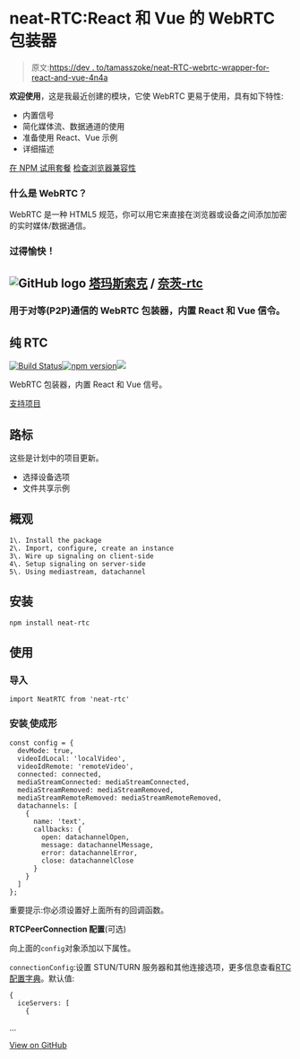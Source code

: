 # neat-RTC:React 和 Vue 的 WebRTC 包装器

> 原文:[https://dev . to/tamasszoke/neat-RTC-webrtc-wrapper-for-react-and-vue-4n4a](https://dev.to/tamasszoke/neat-rtc-webrtc-wrapper-for-react-and-vue-4n4a)

**欢迎使用**，这是我最近创建的模块，它使 WebRTC 更易于使用，具有如下特性:

*   内置信号
*   简化媒体流、数据通道的使用
*   准备使用 React、Vue 示例
*   详细描述

[在 NPM 试用套餐](https://www.npmjs.com/package/neat-rtc)
[检查浏览器兼容性](https://caniuse.com/#feat=rtcpeerconnection)

### [](#what-is-webrtc)什么是 WebRTC？

WebRTC 是一种 HTML5 规范，你可以用它来直接在浏览器或设备之间添加加密的实时媒体/数据通信。

### [](#have-a-nice-day)过得愉快！

## ![GitHub logo](../Images/75095a8afc1e0f207cda715962e75c8d.png) [塔玛斯索克](https://github.com/tamasszoke) / [奈茨-rtc](https://github.com/tamasszoke/neat-rtc)

### 用于对等(P2P)通信的 WebRTC 包装器，内置 React 和 Vue 信令。

<article class="markdown-body entry-content container-lg" itemprop="text">

# 纯 RTC

[![Build Status](../Images/76d0adc7fd51419055a938dbbab05fd1.png)](https://travis-ci.org/tamasszoke/neat-rtc)[![npm version](../Images/4c706c4fdb506fc4ed981aab55a635e4.png)](https://badge.fury.io/js/neat-rtc)[![](../Images/2442310043088cca7c8d598d3a0c5115.png)](https://camo.githubusercontent.com/2f12f53ad5c3b7f9ed43cca9363725b101ff60e5c9294f6ad0ad78a1eacdf6ca/68747470733a2f2f696d672e736869656c64732e696f2f6769746875622f6c6963656e73652f74616d6173737a6f6b652f6e6561742d7274632e737667)

WebRTC 包装器，内置 React 和 Vue 信号。

[支持项目](https://ko-fi.com/Z8Z7XSML)

## 路标

这些是计划中的项目更新。

*   选择设备选项
*   文件共享示例

## 概观

```
1\. Install the package
2\. Import, configure, create an instance
3\. Wire up signaling on client-side
4\. Setup signaling on server-side
5\. Using mediastream, datachannel 
```

## 安装

```
npm install neat-rtc 
```

## 使用

### 导入

```
import NeatRTC from 'neat-rtc' 
```

### 安装ˌ使成形

```
const config = {
  devMode: true,
  videoIdLocal: 'localVideo',
  videoIdRemote: 'remoteVideo',
  connected: connected,
  mediaStreamConnected: mediaStreamConnected,
  mediaStreamRemoved: mediaStreamRemoved,
  mediaStreamRemoteRemoved: mediaStreamRemoteRemoved,
  datachannels: [
    {
      name: 'text',
      callbacks: {
        open: datachannelOpen,
        message: datachannelMessage,
        error: datachannelError,
        close: datachannelClose
      }
    }
  ]
}; 
```

重要提示:你必须设置好上面所有的回调函数。

**RTCPeerConnection 配置**(可选)

向上面的`config`对象添加以下属性。

`connectionConfig`:设置 STUN/TURN 服务器和其他连接选项，更多信息查看[RTC 配置字典](https://developer.mozilla.org/en-US/docs/Web/API/RTCPeerConnection/RTCPeerConnection#RTCConfiguration_dictionary)。默认值:

```
{
  iceServers: [
    {
```

…</article>

[View on GitHub](https://github.com/tamasszoke/neat-rtc)